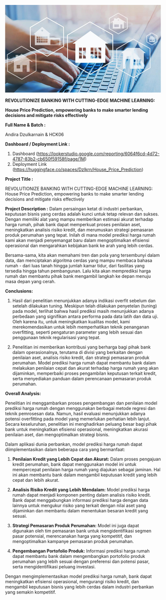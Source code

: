 ![pict](housing_predictions.jpg)

**REVOLUTIONIZE BANKING WITH CUTTING-EDGE MACHINE LEARNING:** 

**House Price Prediction, empowering banks to make smarter lending decisions and mitigate risks effectively**


**Full Name & Batch :**

Andira Dzulkarnain & HCK06

**Dashboard / Deployment Link :**

1. Dashboard (https://lookerstudio.google.com/reporting/6064f6cd-4d72-4787-83b2-cb650f59158f/page/1M)
2. Deployment Link (https://huggingface.co/spaces/Dzlkrn/House_Price_Prediction)

**Project Title :**

REVOLUTIONIZE BANKING WITH CUTTING-EDGE MACHINE LEARNING: 
House Price Prediction, empowering banks to make smarter lending decisions and mitigate risks effectively

**Project Description :**
Dalam persaingan ketat di industri perbankan, keputusan bisnis yang cerdas adalah kunci untuk tetap relevan dan sukses. Dengan memiliki alat yang mampu memberikan estimasi akurat terhadap harga rumah, pihak bank dapat memperkuat proses penilaian aset, meningkatkan analisis risiko kredit, dan merumuskan strategi pemasaran produk perumahan yang tepat. Inilah di mana model prediksi harga rumah kami akan menjadi penyemangat baru dalam mengoptimalkan efisiensi operasional dan mengarahkan kebijakan bank ke arah yang lebih cerdas.

Bersama-sama, kita akan memahami tren dan pola yang tersembunyi dalam data, dan menciptakan algoritma cerdas yang mampu membaca bahasa rumah - dari luas tanah hingga jumlah kamar tidur, dari fasilitas yang tersedia hingga tahun pembangunan. Lalu kita akan memprediksi harga rumah dan membantu pihak bank mengambil langkah ke depan menuju masa depan yang cerah.

**Conclusions:**

1. Hasil dari penelitian menunjukkan adanya indikasi overfit sebelum dan setelah dilakukan tuning. Meskipun telah dilakukan penyetelan (tuning) pada model, terlihat bahwa hasil prediksi masih menunjukkan adanya perbedaan yang signifikan antara performa pada data latih dan data uji. Oleh karena itu, untuk meningkatkan kualitas model, kami merekomendasikan untuk lebih memperhatikan teknik penanganan overfitting, seperti pengaturan parameter yang lebih sesuai dan penggunaan teknik regularisasi yang tepat.

2. Penelitian ini memberikan kontribusi yang berharga bagi pihak bank dalam operasionalnya, terutama di divisi yang berkaitan dengan penilaian aset, analisis risiko kredit, dan strategi pemasaran produk perumahan. Model prediksi harga rumah dapat membantu bank dalam melakukan penilaian cepat dan akurat terhadap harga rumah yang akan dijaminkan, memperbaiki proses pengambilan keputusan terkait kredit, serta menyediakan panduan dalam perencanaan pemasaran produk perumahan.

**Overall Analysis:**

Penelitian ini menggambarkan proses pengembangan dan penilaian model prediksi harga rumah dengan menggunakan berbagai metode regresi dan teknik pemrosesan data. Namun, hasil evaluasi menunjukkan adanya potensi overfitting pada model yang memerlukan perhatian lebih lanjut. Secara keseluruhan, penelitian ini menghadirkan peluang besar bagi pihak bank untuk meningkatkan efisiensi operasional, meningkatkan akurasi penilaian aset, dan mengoptimalkan strategi bisnis.

Dalam aplikasi dunia perbankan, model prediksi harga rumah dapat diimplementasikan dalam beberapa cara yang bermanfaat:

1. **Penilaian Kredit yang Lebih Cepat dan Akurat:** Dalam proses pengajuan kredit perumahan, bank dapat menggunakan model ini untuk mempercepat penilaian harga rumah yang diajukan sebagai jaminan. Hal ini akan membantu bank dalam mengambil keputusan kredit yang lebih cepat dan lebih akurat.

2. **Analisis Risiko Kredit yang Lebih Mendalam:** Model prediksi harga rumah dapat menjadi komponen penting dalam analisis risiko kredit. Bank dapat menggabungkan informasi prediksi harga dengan data lainnya untuk mengukur risiko yang terkait dengan nilai aset yang dijaminkan dan membantu dalam menentukan besaran kredit yang sesuai.

3. **Strategi Pemasaran Produk Perumahan:** Model ini juga dapat digunakan oleh tim pemasaran bank untuk mengidentifikasi segmen pasar potensial, merencanakan harga yang kompetitif, dan mengoptimalkan kampanye pemasaran produk perumahan.

4. **Pengembangan Portofolio Produk:** Informasi prediksi harga rumah dapat membantu bank dalam mengembangkan portofolio produk perumahan yang lebih sesuai dengan preferensi dan potensi pasar, serta mengidentifikasi peluang investasi.

Dengan mengimplementasikan model prediksi harga rumah, bank dapat meningkatkan efisiensi operasional, mengurangi risiko kredit, dan mengambil keputusan bisnis yang lebih cerdas dalam industri perbankan yang semakin kompetitif.
